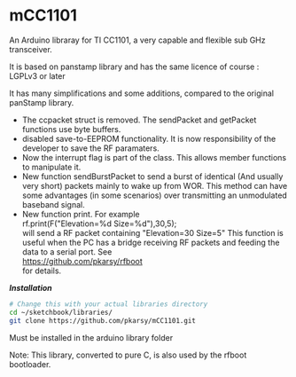 # mCC1101
An Arduino libraray for TI CC1101, a very capable and flexible sub GHz transceiver.

It is based on panstamp library and has the same licence of course : LGPLv3 or later

It has many simplifications and some additions, compared to the original panStamp library.
- The ccpacket struct is removed. The sendPacket and getPacket functions use byte buffers.
- disabled save-to-EEPROM functionality. It is now
responsibility of the developer to save the RF paramaters.
- Now the interrupt flag is part of the class. This allows member functions to manipulate it.
- New function sendBurstPacket to send a burst of identical (And usually very short) packets mainly to wake up from WOR.
This method can have some advantages (in some scenarios) over transmitting an unmodulated baseband signal.
- New function print. For example<br/>
rf.print(F("Elevation=%d Size=%d"),30,5);<br/>
will send a RF packet containing "Elevation=30 Size=5" This function is useful when the
PC has a bridge receiving RF packets and feeding the data to a serial port. See<br/>
https://github.com/pkarsy/rfboot<br/>
for details.

***Installation***

```sh
# Change this with your actual libraries directory
cd ~/sketchbook/libraries/
git clone https://github.com/pkarsy/mCC1101.git
```

Must be installed in the arduino library folder

Note:
This library, converted to pure C, is also used by the rfboot bootloader.
